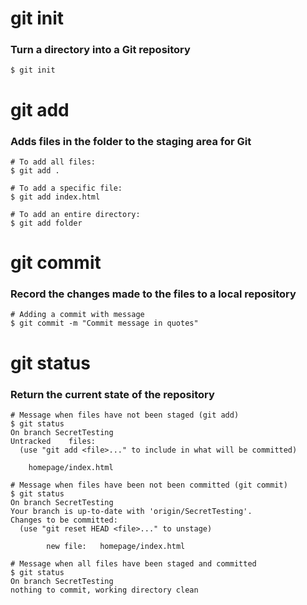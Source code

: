 # git init

### Turn a directory into a Git repository
```
$ git init
```

# git add

### Adds files in the folder to the staging area for Git
```Git Attributes
# To add all files:
$ git add .

# To add a specific file:
$ git add index.html

# To add an entire directory:
$ git add folder
```

# git commit

### Record the changes made to the files to a local repository
```
# Adding a commit with message
$ git commit -m "Commit message in quotes"
```

# git status

### Return the current state of the repository
```console						
# Message when files have not been staged (git add)
$ git status
On branch SecretTesting
Untracked	 files:
  (use "git add <file>..." to include in what will be committed)

  	homepage/index.html

# Message when files have been not been committed (git commit)
$ git status
On branch SecretTesting
Your branch is up-to-date with 'origin/SecretTesting'.
Changes to be committed:
  (use "git reset HEAD <file>..." to unstage)

        new file:   homepage/index.html

# Message when all files have been staged and committed 
$ git status
On branch SecretTesting
nothing to commit, working directory clean
```
